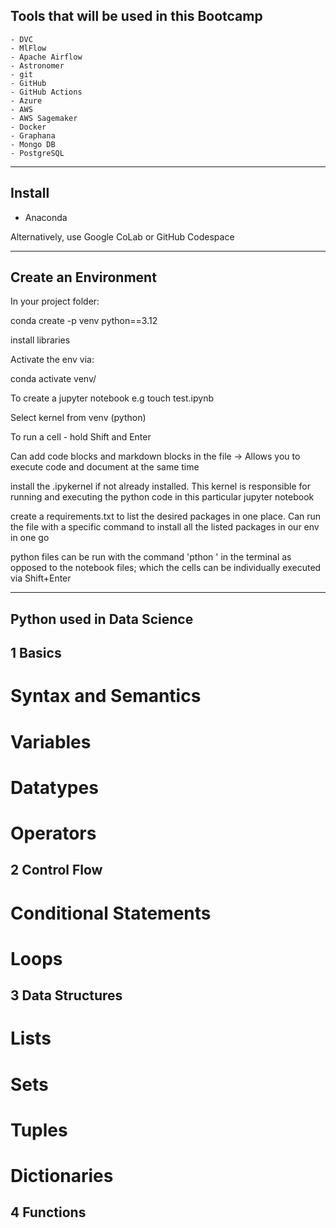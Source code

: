 ## Tools that will be used in this Bootcamp
    - DVC
    - MlFlow
    - Apache Airflow
    - Astronomer
    - git
    - GitHub
    - GitHub Actions
    - Azure
    - AWS
    - AWS Sagemaker
    - Docker
    - Graphana
    - Mongo DB
    - PostgreSQL

---

## Install
- Anaconda

Alternatively, use Google CoLab or GitHub Codespace

---

## Create an Environment 

In your project folder:

conda create -p venv python==3.12

install libraries 

Activate the env via:

conda activate venv/

To create a jupyter notebook e.g touch test.ipynb

Select kernel from venv (python)

To run a cell - hold Shift and Enter

Can add code blocks and markdown blocks in the file -> Allows you to execute code and document at the same time

install the .ipykernel if not already installed. This kernel is responsible for running and executing the python code in this particular jupyter notebook

create a requirements.txt to list the desired packages in one place. Can run the file with a specific command to install all the listed packages in our env in one go

python files can be run with the command 'pthon <filenmae>' in the terminal as opposed to the notebook files; which the cells can be individually executed via Shift+Enter

---

## Python used in Data Science
## 1 Basics
# Syntax and Semantics
# Variables
# Datatypes
# Operators

## 2 Control Flow
# Conditional Statements
# Loops

## 3 Data Structures
# Lists
# Sets
# Tuples
# Dictionaries

## 4 Functions













